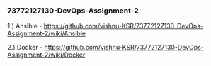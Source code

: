 ### 73772127130-DevOps-Assignment-2


1.) Ansible - https://github.com/vishnu-KSR/73772127130-DevOps-Assignment-2/wiki/Ansible

2.) Docker - https://github.com/vishnu-KSR/73772127130-DevOps-Assignment-2/wiki/Docker








